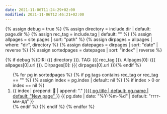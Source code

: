 ```yaml
---
date: 2021-11-06T11:24:29+02:00
modified: 2021-11-06T12:46:21+02:00
---
```


{% assign debug = true %}
{% assign directory = include.dir | default: page.dir %}
{% assign rec_tag = include.tag | default: "" %}
{% assign allpages = site.pages | sort: "path" %}
{% assign dirpages = allpages | where: "dir",  directory %}
{% assign datepages = dirpages | sort: "date" | reverse %}
{% assign sortedpages = datepages | sort: "index" | reverse %}




{% if debug %}DIR: ({{ directory }}). TAG: ({{ rec_tag }}). Allpages[0]: ({{ allpages[0].url }}). Dirpages[0]: ({{ dirpages[0].url }}){% endif %}


<ol reversed id="navigation">
{% for pg in sortedpages %}
{% if pg.tags contains rec_tag or rec_tag == "" %}
{% assign index = pg.index | default: nil %}
{% if index > 0 or index == nil %}
<li>{{ index | prepend: 📌 | append: "." }}<a href="{{ pg.url | prepend: site.baseurl }}">{{ pg.title | default: pg.name | default: "New page" }}</a> 
<time class="shaded">{{ pg.date | date: "%Y-%m-%d" | default: "гггг-мм-дд" }}</time></li>
{% endif %}
{% endif %}
{% endfor %}
</ol>
